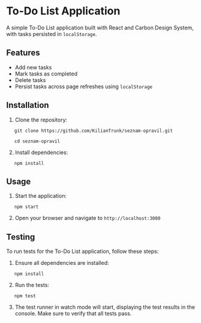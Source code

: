 # To-Do List Application

A simple To-Do List application built with React and Carbon Design System, with tasks persisted in `localStorage`.

## Features

- Add new tasks
- Mark tasks as completed
- Delete tasks
- Persist tasks across page refreshes using `localStorage`

## Installation

1. Clone the repository:

```
   git clone https://github.com/KilianTrunk/seznam-opravil.git
```

```
   cd seznam-opravil
```

2. Install dependencies:

```
   npm install
```

## Usage

1. Start the application:
```
   npm start
   ```

2. Open your browser and navigate to `http://localhost:3000`

## Testing

To run tests for the To-Do List application, follow these steps:

1. Ensure all dependencies are installed:
```
   npm install
   ```

2. Run the tests:
```
   npm test
   ```

3. The test runner in watch mode will start, displaying the test results in the console. Make sure to verify that all tests pass.